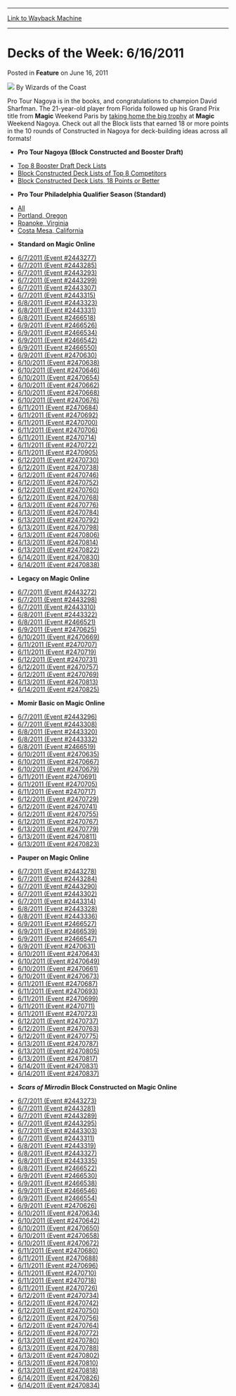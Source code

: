 
---
[Link to Wayback Machine](https://web.archive.org/web/20211018230919/https://magic.wizards.com/en/articles/archive/feature/decks-week-6162011-2011-06-16)

[_metadata_:author]:- "Wizards of the Coast"
[_metadata_:description]:- "Pro Tour Nagoya is in the books, and congratulations to champion David Sharfman. The 21-year-old player from Florida followed up his Grand Prix title from Magic Weekend Paris by taking home the big trophy at Magic Weekend Nagoya."
[_metadata_:generator]:- "Drupal 7 (http://drupal.org)"
[_metadata_:publish_date]:- "2011-06-16"
[_metadata_:title]:- "Decks of the Week: 6/16/2011"
[_metadata_:wayback_capture_timestamp]:- "2021-10-18 23:09:19+00:00"
[_metadata_:wayback_raw_url]:- "https://web.archive.org/web/20211018230919id_/https://magic.wizards.com/en/articles/archive/feature/decks-week-6162011-2011-06-16"
[_metadata_:wayback_url]:- "https://magic.wizards.com/en/articles/archive/feature/decks-week-6162011-2011-06-16"
---


Decks of the Week: 6/16/2011
============================



 Posted in **Feature**
 on June 16, 2011 






![](https://media.magic.wizards.com/styles/auth_small/public/images/person/wizards_author.jpg)
By Wizards of the Coast











Pro Tour Nagoya is in the books, and congratulations to champion David Sharfman. The 21-year-old player from Florida followed up his Grand Prix title from **Magic** Weekend Paris by [taking home the big trophy](/en/events/coverage/sharfman-masters-magic-weekend-nagoya) at **Magic** Weekend Nagoya. Check out all the Block lists that earned 18 or more points in the 10 rounds of Constructed in Nagoya for deck-building ideas across all formats!

* **Pro Tour Nagoya (Block Constructed and Booster Draft)**
+ [Top 8 Booster Draft Deck Lists](/en/articles/archive/event-coverage/deck-lists-top-8-booster-draft-2011-06-11-0)
+ [Block Constructed Deck Lists of Top 8 Competitors](/en/articles/archive/event-coverage/deck-lists-block-constructed-lists-top-8-competitors-2011-06-11-0)
+ [Block Constructed Deck Lists, 18 Points or Better](/en/articles/archive/event-coverage/deck-lists-top-block-constructed-decks-2011-06-11-0)
* **Pro Tour Philadelphia Qualifier Season (Standard)**
+ [All](/en/events/coverage/pro-tour-philadelphia-qualifier-season-top-8-standard-deck-lists)
+ [Portland, Oregon](/en/articles/archive/event-coverage/pro-tour-philadelphia-qualifier-season-top-8-standard-deck-lists-8)
+ [Roanoke, Virginia](/en/articles/archive/event-coverage/pro-tour-philadelphia-qualifier-season-top-8-standard-deck-lists-9)
+ [Costa Mesa, California](/en/articles/archive/event-coverage/pro-tour-philadelphia-qualifier-season-top-8-standard-deck-lists-10)
* **Standard on Magic Online**
+ [6/7/2011 (Event #2443277)](http://archive.wizards.com/Magic/Digital/MagicOnlineTourn.aspx?x=mtg/digital/magiconline/tourn/2443277)
+ [6/7/2011 (Event #2443285)](http://archive.wizards.com/Magic/Digital/MagicOnlineTourn.aspx?x=mtg/digital/magiconline/tourn/2443285)
+ [6/7/2011 (Event #2443293)](http://archive.wizards.com/Magic/Digital/MagicOnlineTourn.aspx?x=mtg/digital/magiconline/tourn/2443293)
+ [6/7/2011 (Event #2443299)](http://archive.wizards.com/Magic/Digital/MagicOnlineTourn.aspx?x=mtg/digital/magiconline/tourn/2443299)
+ [6/7/2011 (Event #2443307)](http://archive.wizards.com/Magic/Digital/MagicOnlineTourn.aspx?x=mtg/digital/magiconline/tourn/2443307)
+ [6/7/2011 (Event #2443315)](http://archive.wizards.com/Magic/Digital/MagicOnlineTourn.aspx?x=mtg/digital/magiconline/tourn/2443315)
+ [6/8/2011 (Event #2443323)](http://archive.wizards.com/Magic/Digital/MagicOnlineTourn.aspx?x=mtg/digital/magiconline/tourn/2443323)
+ [6/8/2011 (Event #2443331)](http://archive.wizards.com/Magic/Digital/MagicOnlineTourn.aspx?x=mtg/digital/magiconline/tourn/2443331)
+ [6/8/2011 (Event #2466518)](http://archive.wizards.com/Magic/Digital/MagicOnlineTourn.aspx?x=mtg/digital/magiconline/tourn/2466518)
+ [6/9/2011 (Event #2466526)](http://archive.wizards.com/Magic/Digital/MagicOnlineTourn.aspx?x=mtg/digital/magiconline/tourn/2466526)
+ [6/9/2011 (Event #2466534)](http://archive.wizards.com/Magic/Digital/MagicOnlineTourn.aspx?x=mtg/digital/magiconline/tourn/2466534)
+ [6/9/2011 (Event #2466542)](http://archive.wizards.com/Magic/Digital/MagicOnlineTourn.aspx?x=mtg/digital/magiconline/tourn/2466542)
+ [6/9/2011 (Event #2466550)](http://archive.wizards.com/Magic/Digital/MagicOnlineTourn.aspx?x=mtg/digital/magiconline/tourn/2466550)
+ [6/9/2011 (Event #2470630)](http://archive.wizards.com/Magic/Digital/MagicOnlineTourn.aspx?x=mtg/digital/magiconline/tourn/2470630)
+ [6/10/2011 (Event #2470638)](http://archive.wizards.com/Magic/Digital/MagicOnlineTourn.aspx?x=mtg/digital/magiconline/tourn/2470638)
+ [6/10/2011 (Event #2470646)](http://archive.wizards.com/Magic/Digital/MagicOnlineTourn.aspx?x=mtg/digital/magiconline/tourn/2470646)
+ [6/10/2011 (Event #2470654)](http://archive.wizards.com/Magic/Digital/MagicOnlineTourn.aspx?x=mtg/digital/magiconline/tourn/2470654)
+ [6/10/2011 (Event #2470662)](http://archive.wizards.com/Magic/Digital/MagicOnlineTourn.aspx?x=mtg/digital/magiconline/tourn/2470662)
+ [6/10/2011 (Event #2470668)](http://archive.wizards.com/Magic/Digital/MagicOnlineTourn.aspx?x=mtg/digital/magiconline/tourn/2470668)
+ [6/10/2011 (Event #2470676)](http://archive.wizards.com/Magic/Digital/MagicOnlineTourn.aspx?x=mtg/digital/magiconline/tourn/2470676)
+ [6/11/2011 (Event #2470684)](http://archive.wizards.com/Magic/Digital/MagicOnlineTourn.aspx?x=mtg/digital/magiconline/tourn/2470684)
+ [6/11/2011 (Event #2470692)](http://archive.wizards.com/Magic/Digital/MagicOnlineTourn.aspx?x=mtg/digital/magiconline/tourn/2470692)
+ [6/11/2011 (Event #2470700)](http://archive.wizards.com/Magic/Digital/MagicOnlineTourn.aspx?x=mtg/digital/magiconline/tourn/2470700)
+ [6/11/2011 (Event #2470706)](http://archive.wizards.com/Magic/Digital/MagicOnlineTourn.aspx?x=mtg/digital/magiconline/tourn/2470706)
+ [6/11/2011 (Event #2470714)](http://archive.wizards.com/Magic/Digital/MagicOnlineTourn.aspx?x=mtg/digital/magiconline/tourn/2470714)
+ [6/11/2011 (Event #2470722)](http://archive.wizards.com/Magic/Digital/MagicOnlineTourn.aspx?x=mtg/digital/magiconline/tourn/2470722)
+ [6/11/2011 (Event #2470905)](http://archive.wizards.com/Magic/Digital/MagicOnlineTourn.aspx?x=mtg/digital/magiconline/tourn/2470905)
+ [6/12/2011 (Event #2470730)](http://archive.wizards.com/Magic/Digital/MagicOnlineTourn.aspx?x=mtg/digital/magiconline/tourn/2470730)
+ [6/12/2011 (Event #2470738)](http://archive.wizards.com/Magic/Digital/MagicOnlineTourn.aspx?x=mtg/digital/magiconline/tourn/2470738)
+ [6/12/2011 (Event #2470746)](http://archive.wizards.com/Magic/Digital/MagicOnlineTourn.aspx?x=mtg/digital/magiconline/tourn/2470746)
+ [6/12/2011 (Event #2470752)](http://archive.wizards.com/Magic/Digital/MagicOnlineTourn.aspx?x=mtg/digital/magiconline/tourn/2470752)
+ [6/12/2011 (Event #2470760)](http://archive.wizards.com/Magic/Digital/MagicOnlineTourn.aspx?x=mtg/digital/magiconline/tourn/2470760)
+ [6/12/2011 (Event #2470768)](http://archive.wizards.com/Magic/Digital/MagicOnlineTourn.aspx?x=mtg/digital/magiconline/tourn/2470768)
+ [6/13/2011 (Event #2470776)](http://archive.wizards.com/Magic/Digital/MagicOnlineTourn.aspx?x=mtg/digital/magiconline/tourn/2470776)
+ [6/13/2011 (Event #2470784)](http://archive.wizards.com/Magic/Digital/MagicOnlineTourn.aspx?x=mtg/digital/magiconline/tourn/2470784)
+ [6/13/2011 (Event #2470792)](http://archive.wizards.com/Magic/Digital/MagicOnlineTourn.aspx?x=mtg/digital/magiconline/tourn/2470792)
+ [6/13/2011 (Event #2470798)](http://archive.wizards.com/Magic/Digital/MagicOnlineTourn.aspx?x=mtg/digital/magiconline/tourn/2470798)
+ [6/13/2011 (Event #2470806)](http://archive.wizards.com/Magic/Digital/MagicOnlineTourn.aspx?x=mtg/digital/magiconline/tourn/2470806)
+ [6/13/2011 (Event #2470814)](http://archive.wizards.com/Magic/Digital/MagicOnlineTourn.aspx?x=mtg/digital/magiconline/tourn/2470814)
+ [6/13/2011 (Event #2470822)](http://archive.wizards.com/Magic/Digital/MagicOnlineTourn.aspx?x=mtg/digital/magiconline/tourn/2470822)
+ [6/14/2011 (Event #2470830)](http://archive.wizards.com/Magic/Digital/MagicOnlineTourn.aspx?x=mtg/digital/magiconline/tourn/2470830)
+ [6/14/2011 (Event #2470838)](http://archive.wizards.com/Magic/Digital/MagicOnlineTourn.aspx?x=mtg/digital/magiconline/tourn/2470838)
* **Legacy on Magic Online**
+ [6/7/2011 (Event #2443272)](http://archive.wizards.com/Magic/Digital/MagicOnlineTourn.aspx?x=mtg/digital/magiconline/tourn/2443272)
+ [6/7/2011 (Event #2443298)](http://archive.wizards.com/Magic/Digital/MagicOnlineTourn.aspx?x=mtg/digital/magiconline/tourn/2443298)
+ [6/7/2011 (Event #2443310)](http://archive.wizards.com/Magic/Digital/MagicOnlineTourn.aspx?x=mtg/digital/magiconline/tourn/2443310)
+ [6/8/2011 (Event #2443322)](http://archive.wizards.com/Magic/Digital/MagicOnlineTourn.aspx?x=mtg/digital/magiconline/tourn/2443322)
+ [6/8/2011 (Event #2466521)](http://archive.wizards.com/Magic/Digital/MagicOnlineTourn.aspx?x=mtg/digital/magiconline/tourn/2466521)
+ [6/9/2011 (Event #2470625)](http://archive.wizards.com/Magic/Digital/MagicOnlineTourn.aspx?x=mtg/digital/magiconline/tourn/2470625)
+ [6/10/2011 (Event #2470669)](http://archive.wizards.com/Magic/Digital/MagicOnlineTourn.aspx?x=mtg/digital/magiconline/tourn/2470669)
+ [6/11/2011 (Event #2470707)](http://archive.wizards.com/Magic/Digital/MagicOnlineTourn.aspx?x=mtg/digital/magiconline/tourn/2470707)
+ [6/11/2011 (Event #2470719)](http://archive.wizards.com/Magic/Digital/MagicOnlineTourn.aspx?x=mtg/digital/magiconline/tourn/2470719)
+ [6/12/2011 (Event #2470731)](http://archive.wizards.com/Magic/Digital/MagicOnlineTourn.aspx?x=mtg/digital/magiconline/tourn/2470731)
+ [6/12/2011 (Event #2470757)](http://archive.wizards.com/Magic/Digital/MagicOnlineTourn.aspx?x=mtg/digital/magiconline/tourn/2470757)
+ [6/12/2011 (Event #2470769)](http://archive.wizards.com/Magic/Digital/MagicOnlineTourn.aspx?x=mtg/digital/magiconline/tourn/2470769)
+ [6/13/2011 (Event #2470813)](http://archive.wizards.com/Magic/Digital/MagicOnlineTourn.aspx?x=mtg/digital/magiconline/tourn/2470813)
+ [6/14/2011 (Event #2470825)](http://archive.wizards.com/Magic/Digital/MagicOnlineTourn.aspx?x=mtg/digital/magiconline/tourn/2470825)
* **Momir Basic on Magic Online**
+ [6/7/2011 (Event #2443296)](http://archive.wizards.com/Magic/Digital/MagicOnlineTourn.aspx?x=mtg/digital/magiconline/tourn/2443296)
+ [6/7/2011 (Event #2443308)](http://archive.wizards.com/Magic/Digital/MagicOnlineTourn.aspx?x=mtg/digital/magiconline/tourn/2443308)
+ [6/8/2011 (Event #2443320)](http://archive.wizards.com/Magic/Digital/MagicOnlineTourn.aspx?x=mtg/digital/magiconline/tourn/2443320)
+ [6/8/2011 (Event #2443332)](http://archive.wizards.com/Magic/Digital/MagicOnlineTourn.aspx?x=mtg/digital/magiconline/tourn/2443332)
+ [6/8/2011 (Event #2466519)](http://archive.wizards.com/Magic/Digital/MagicOnlineTourn.aspx?x=mtg/digital/magiconline/tourn/2466519)
+ [6/10/2011 (Event #2470635)](http://archive.wizards.com/Magic/Digital/MagicOnlineTourn.aspx?x=mtg/digital/magiconline/tourn/2470635)
+ [6/10/2011 (Event #2470667)](http://archive.wizards.com/Magic/Digital/MagicOnlineTourn.aspx?x=mtg/digital/magiconline/tourn/2470667)
+ [6/10/2011 (Event #2470679)](http://archive.wizards.com/Magic/Digital/MagicOnlineTourn.aspx?x=mtg/digital/magiconline/tourn/2470679)
+ [6/11/2011 (Event #2470691)](http://archive.wizards.com/Magic/Digital/MagicOnlineTourn.aspx?x=mtg/digital/magiconline/tourn/2470691)
+ [6/11/2011 (Event #2470705)](http://archive.wizards.com/Magic/Digital/MagicOnlineTourn.aspx?x=mtg/digital/magiconline/tourn/2470705)
+ [6/11/2011 (Event #2470717)](http://archive.wizards.com/Magic/Digital/MagicOnlineTourn.aspx?x=mtg/digital/magiconline/tourn/2470717)
+ [6/12/2011 (Event #2470729)](http://archive.wizards.com/Magic/Digital/MagicOnlineTourn.aspx?x=mtg/digital/magiconline/tourn/2470729)
+ [6/12/2011 (Event #2470741)](http://archive.wizards.com/Magic/Digital/MagicOnlineTourn.aspx?x=mtg/digital/magiconline/tourn/2470741)
+ [6/12/2011 (Event #2470755)](http://archive.wizards.com/Magic/Digital/MagicOnlineTourn.aspx?x=mtg/digital/magiconline/tourn/2470755)
+ [6/12/2011 (Event #2470767)](http://archive.wizards.com/Magic/Digital/MagicOnlineTourn.aspx?x=mtg/digital/magiconline/tourn/2470767)
+ [6/13/2011 (Event #2470779)](http://archive.wizards.com/Magic/Digital/MagicOnlineTourn.aspx?x=mtg/digital/magiconline/tourn/2470779)
+ [6/13/2011 (Event #2470811)](http://archive.wizards.com/Magic/Digital/MagicOnlineTourn.aspx?x=mtg/digital/magiconline/tourn/2470811)
+ [6/13/2011 (Event #2470823)](http://archive.wizards.com/Magic/Digital/MagicOnlineTourn.aspx?x=mtg/digital/magiconline/tourn/2470823)
* **Pauper on Magic Online**
+ [6/7/2011 (Event #2443278)](http://archive.wizards.com/Magic/Digital/MagicOnlineTourn.aspx?x=mtg/digital/magiconline/tourn/2443278)
+ [6/7/2011 (Event #2443284)](http://archive.wizards.com/Magic/Digital/MagicOnlineTourn.aspx?x=mtg/digital/magiconline/tourn/2443284)
+ [6/7/2011 (Event #2443290)](http://archive.wizards.com/Magic/Digital/MagicOnlineTourn.aspx?x=mtg/digital/magiconline/tourn/2443290)
+ [6/7/2011 (Event #2443302)](http://archive.wizards.com/Magic/Digital/MagicOnlineTourn.aspx?x=mtg/digital/magiconline/tourn/2443302)
+ [6/7/2011 (Event #2443314)](http://archive.wizards.com/Magic/Digital/MagicOnlineTourn.aspx?x=mtg/digital/magiconline/tourn/2443314)
+ [6/8/2011 (Event #2443328)](http://archive.wizards.com/Magic/Digital/MagicOnlineTourn.aspx?x=mtg/digital/magiconline/tourn/2443328)
+ [6/8/2011 (Event #2443336)](http://archive.wizards.com/Magic/Digital/MagicOnlineTourn.aspx?x=mtg/digital/magiconline/tourn/2443336)
+ [6/9/2011 (Event #2466527)](http://archive.wizards.com/Magic/Digital/MagicOnlineTourn.aspx?x=mtg/digital/magiconline/tourn/2466527)
+ [6/9/2011 (Event #2466539)](http://archive.wizards.com/Magic/Digital/MagicOnlineTourn.aspx?x=mtg/digital/magiconline/tourn/2466539)
+ [6/9/2011 (Event #2466547)](http://archive.wizards.com/Magic/Digital/MagicOnlineTourn.aspx?x=mtg/digital/magiconline/tourn/2466547)
+ [6/9/2011 (Event #2470631)](http://archive.wizards.com/Magic/Digital/MagicOnlineTourn.aspx?x=mtg/digital/magiconline/tourn/2470631)
+ [6/10/2011 (Event #2470643)](http://archive.wizards.com/Magic/Digital/MagicOnlineTourn.aspx?x=mtg/digital/magiconline/tourn/2470643)
+ [6/10/2011 (Event #2470649)](http://archive.wizards.com/Magic/Digital/MagicOnlineTourn.aspx?x=mtg/digital/magiconline/tourn/2470649)
+ [6/10/2011 (Event #2470661)](http://archive.wizards.com/Magic/Digital/MagicOnlineTourn.aspx?x=mtg/digital/magiconline/tourn/2470661)
+ [6/10/2011 (Event #2470673)](http://archive.wizards.com/Magic/Digital/MagicOnlineTourn.aspx?x=mtg/digital/magiconline/tourn/2470673)
+ [6/11/2011 (Event #2470687)](http://archive.wizards.com/Magic/Digital/MagicOnlineTourn.aspx?x=mtg/digital/magiconline/tourn/2470687)
+ [6/11/2011 (Event #2470693)](http://archive.wizards.com/Magic/Digital/MagicOnlineTourn.aspx?x=mtg/digital/magiconline/tourn/2470693)
+ [6/11/2011 (Event #2470699)](http://archive.wizards.com/Magic/Digital/MagicOnlineTourn.aspx?x=mtg/digital/magiconline/tourn/2470699)
+ [6/11/2011 (Event #2470711)](http://archive.wizards.com/Magic/Digital/MagicOnlineTourn.aspx?x=mtg/digital/magiconline/tourn/2470711)
+ [6/11/2011 (Event #2470723)](http://archive.wizards.com/Magic/Digital/MagicOnlineTourn.aspx?x=mtg/digital/magiconline/tourn/2470723)
+ [6/12/2011 (Event #2470737)](http://archive.wizards.com/Magic/Digital/MagicOnlineTourn.aspx?x=mtg/digital/magiconline/tourn/2470737)
+ [6/12/2011 (Event #2470763)](http://archive.wizards.com/Magic/Digital/MagicOnlineTourn.aspx?x=mtg/digital/magiconline/tourn/2470763)
+ [6/12/2011 (Event #2470775)](http://archive.wizards.com/Magic/Digital/MagicOnlineTourn.aspx?x=mtg/digital/magiconline/tourn/2470775)
+ [6/13/2011 (Event #2470787)](http://archive.wizards.com/Magic/Digital/MagicOnlineTourn.aspx?x=mtg/digital/magiconline/tourn/2470787)
+ [6/13/2011 (Event #2470805)](http://archive.wizards.com/Magic/Digital/MagicOnlineTourn.aspx?x=mtg/digital/magiconline/tourn/2470805)
+ [6/13/2011 (Event #2470817)](http://archive.wizards.com/Magic/Digital/MagicOnlineTourn.aspx?x=mtg/digital/magiconline/tourn/2470817)
+ [6/14/2011 (Event #2470831)](http://archive.wizards.com/Magic/Digital/MagicOnlineTourn.aspx?x=mtg/digital/magiconline/tourn/2470831)
+ [6/14/2011 (Event #2470837)](http://archive.wizards.com/Magic/Digital/MagicOnlineTourn.aspx?x=mtg/digital/magiconline/tourn/2470837)
* ***Scars of Mirrodin* Block Constructed on Magic Online**
+ [6/7/2011 (Event #2443273)](http://archive.wizards.com/Magic/Digital/MagicOnlineTourn.aspx?x=mtg/digital/magiconline/tourn/2443273)
+ [6/7/2011 (Event #2443281)](http://archive.wizards.com/Magic/Digital/MagicOnlineTourn.aspx?x=mtg/digital/magiconline/tourn/2443281)
+ [6/7/2011 (Event #2443289)](http://archive.wizards.com/Magic/Digital/MagicOnlineTourn.aspx?x=mtg/digital/magiconline/tourn/2443289)
+ [6/7/2011 (Event #2443295)](http://archive.wizards.com/Magic/Digital/MagicOnlineTourn.aspx?x=mtg/digital/magiconline/tourn/2443295)
+ [6/7/2011 (Event #2443303)](http://archive.wizards.com/Magic/Digital/MagicOnlineTourn.aspx?x=mtg/digital/magiconline/tourn/2443303)
+ [6/7/2011 (Event #2443311)](http://archive.wizards.com/Magic/Digital/MagicOnlineTourn.aspx?x=mtg/digital/magiconline/tourn/2443311)
+ [6/8/2011 (Event #2443319)](http://archive.wizards.com/Magic/Digital/MagicOnlineTourn.aspx?x=mtg/digital/magiconline/tourn/2443319)
+ [6/8/2011 (Event #2443327)](http://archive.wizards.com/Magic/Digital/MagicOnlineTourn.aspx?x=mtg/digital/magiconline/tourn/2443327)
+ [6/8/2011 (Event #2443335)](http://archive.wizards.com/Magic/Digital/MagicOnlineTourn.aspx?x=mtg/digital/magiconline/tourn/2443335)
+ [6/8/2011 (Event #2466522)](http://archive.wizards.com/Magic/Digital/MagicOnlineTourn.aspx?x=mtg/digital/magiconline/tourn/2466522)
+ [6/9/2011 (Event #2466530)](http://archive.wizards.com/Magic/Digital/MagicOnlineTourn.aspx?x=mtg/digital/magiconline/tourn/2466530)
+ [6/9/2011 (Event #2466538)](http://archive.wizards.com/Magic/Digital/MagicOnlineTourn.aspx?x=mtg/digital/magiconline/tourn/2466538)
+ [6/9/2011 (Event #2466546)](http://archive.wizards.com/Magic/Digital/MagicOnlineTourn.aspx?x=mtg/digital/magiconline/tourn/2466546)
+ [6/9/2011 (Event #2466554)](http://archive.wizards.com/Magic/Digital/MagicOnlineTourn.aspx?x=mtg/digital/magiconline/tourn/2466554)
+ [6/9/2011 (Event #2470626)](http://archive.wizards.com/Magic/Digital/MagicOnlineTourn.aspx?x=mtg/digital/magiconline/tourn/2470626)
+ [6/10/2011 (Event #2470634)](http://archive.wizards.com/Magic/Digital/MagicOnlineTourn.aspx?x=mtg/digital/magiconline/tourn/2470634)
+ [6/10/2011 (Event #2470642)](http://archive.wizards.com/Magic/Digital/MagicOnlineTourn.aspx?x=mtg/digital/magiconline/tourn/2470642)
+ [6/10/2011 (Event #2470650)](http://archive.wizards.com/Magic/Digital/MagicOnlineTourn.aspx?x=mtg/digital/magiconline/tourn/2470650)
+ [6/10/2011 (Event #2470658)](http://archive.wizards.com/Magic/Digital/MagicOnlineTourn.aspx?x=mtg/digital/magiconline/tourn/2470658)
+ [6/10/2011 (Event #2470672)](http://archive.wizards.com/Magic/Digital/MagicOnlineTourn.aspx?x=mtg/digital/magiconline/tourn/2470672)
+ [6/11/2011 (Event #2470680)](http://archive.wizards.com/Magic/Digital/MagicOnlineTourn.aspx?x=mtg/digital/magiconline/tourn/2470680)
+ [6/11/2011 (Event #2470688)](http://archive.wizards.com/Magic/Digital/MagicOnlineTourn.aspx?x=mtg/digital/magiconline/tourn/2470688)
+ [6/11/2011 (Event #2470696)](http://archive.wizards.com/Magic/Digital/MagicOnlineTourn.aspx?x=mtg/digital/magiconline/tourn/2470696)
+ [6/11/2011 (Event #2470710)](http://archive.wizards.com/Magic/Digital/MagicOnlineTourn.aspx?x=mtg/digital/magiconline/tourn/2470710)
+ [6/11/2011 (Event #2470718)](http://archive.wizards.com/Magic/Digital/MagicOnlineTourn.aspx?x=mtg/digital/magiconline/tourn/2470718)
+ [6/11/2011 (Event #2470726)](http://archive.wizards.com/Magic/Digital/MagicOnlineTourn.aspx?x=mtg/digital/magiconline/tourn/2470726)
+ [6/12/2011 (Event #2470734)](http://archive.wizards.com/Magic/Digital/MagicOnlineTourn.aspx?x=mtg/digital/magiconline/tourn/2470734)
+ [6/12/2011 (Event #2470742)](http://archive.wizards.com/Magic/Digital/MagicOnlineTourn.aspx?x=mtg/digital/magiconline/tourn/2470742)
+ [6/12/2011 (Event #2470750)](http://archive.wizards.com/Magic/Digital/MagicOnlineTourn.aspx?x=mtg/digital/magiconline/tourn/2470750)
+ [6/12/2011 (Event #2470756)](http://archive.wizards.com/Magic/Digital/MagicOnlineTourn.aspx?x=mtg/digital/magiconline/tourn/2470756)
+ [6/12/2011 (Event #2470764)](http://archive.wizards.com/Magic/Digital/MagicOnlineTourn.aspx?x=mtg/digital/magiconline/tourn/2470764)
+ [6/12/2011 (Event #2470772)](http://archive.wizards.com/Magic/Digital/MagicOnlineTourn.aspx?x=mtg/digital/magiconline/tourn/2470772)
+ [6/13/2011 (Event #2470780)](http://archive.wizards.com/Magic/Digital/MagicOnlineTourn.aspx?x=mtg/digital/magiconline/tourn/2470780)
+ [6/13/2011 (Event #2470788)](http://archive.wizards.com/Magic/Digital/MagicOnlineTourn.aspx?x=mtg/digital/magiconline/tourn/2470788)
+ [6/13/2011 (Event #2470802)](http://archive.wizards.com/Magic/Digital/MagicOnlineTourn.aspx?x=mtg/digital/magiconline/tourn/2470802)
+ [6/13/2011 (Event #2470810)](http://archive.wizards.com/Magic/Digital/MagicOnlineTourn.aspx?x=mtg/digital/magiconline/tourn/2470810)
+ [6/13/2011 (Event #2470818)](http://archive.wizards.com/Magic/Digital/MagicOnlineTourn.aspx?x=mtg/digital/magiconline/tourn/2470818)
+ [6/14/2011 (Event #2470826)](http://archive.wizards.com/Magic/Digital/MagicOnlineTourn.aspx?x=mtg/digital/magiconline/tourn/2470826)
+ [6/14/2011 (Event #2470834)](http://archive.wizards.com/Magic/Digital/MagicOnlineTourn.aspx?x=mtg/digital/magiconline/tourn/2470834)







